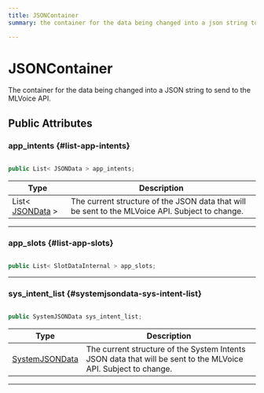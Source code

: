 ```yaml
---
title: JSONContainer
summary: the container for the data being changed into a json string to send to the mlvoice api. 

---
```


# JSONContainer




The container for the data being changed into a JSON string to send to the MLVoice API.   





## Public Attributes

### app_intents {#list-app-intents}

```csharp

public List< JSONData > app_intents;

```

| Type | Description  | 
|--|--|
| List&lt; [JSONData](/versioned_docs/version-14-Jun-2023/unity-api/api/Classes/MLVoiceIntentsConfiguration/MLVoiceIntentsConfiguration.JSONData.md) &gt; | The current structure of the JSON data that will be sent to the MLVoice API. Subject to change.  |





-----------

### app_slots {#list-app-slots}

```csharp

public List< SlotDataInternal > app_slots;

```






-----------

### sys_intent_list {#systemjsondata-sys-intent-list}

```csharp

public SystemJSONData sys_intent_list;

```

| Type | Description  | 
|--|--|
| [SystemJSONData](/versioned_docs/version-14-Jun-2023/unity-api/api/Classes/MLVoiceIntentsConfiguration/MLVoiceIntentsConfiguration.SystemJSONData.md) | The current structure of the System Intents JSON data that will be sent to the MLVoice API. Subject to change.  |





-----------


